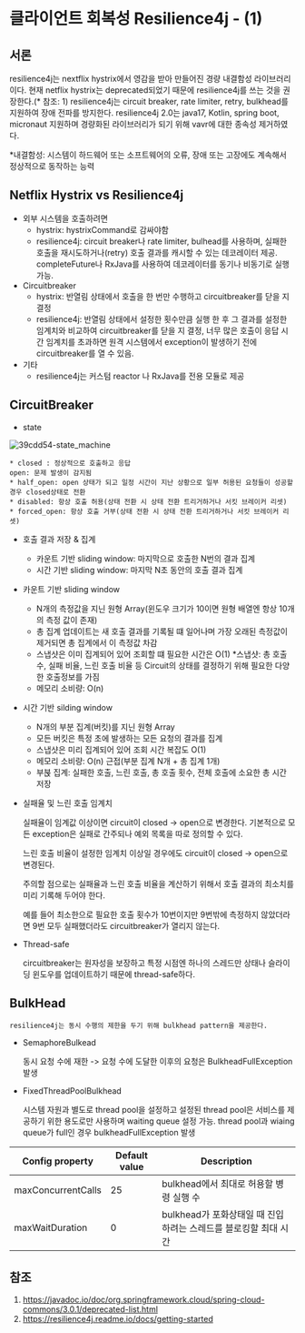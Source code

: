 # 클라이언트 회복성 Resilience4j - (1)

## 서론
resilience4j는 nextflix hystrix에서 영감을 받아 만들어진 경량 내결함성 라이브러리이다.
현재 netflix hystrix는 deprecated되었기 때문에 resilience4j를 쓰는 것을 권장한다.(* 참조: 1)
resilience4j는 circuit breaker, rate limiter, retry, bulkhead를 지원하여 장애 전파를 방지한다.
resilience4j 2.0는 java17, Kotlin, spring boot, micronaut 지원하며 경량화된 라이브러리가 되기 위해 vavr에 대한 종속성 제거하였다.

*내결함성: 시스템이 하드웨어 또는 소프트웨어의 오류, 장애 또는 고장에도 계속해서 정상적으로 동작하는 능력


## Netflix Hystrix vs Resilience4j
* 외부 시스템을 호출하려면 
    * hystrix: hystrixCommand로 감싸야함
    * resilience4j: circuit breaker나 rate limiter, bulhead를 사용하며, 실패한 호출을 재시도하거나(retry) 호출 결과를 캐시할 수 있는 데코레이터 제공. completeFuture나 RxJava를 사용하여 데코레이터를 동기나 비동기로 실행 가능.
* Circuitbreaker
    * hystrix: 반열림 상태에서 호출을 한 번만 수행하고 circuitbreaker를 닫을 지 결정
    * resilience4j: 반열림 상태에서 설정한 횟수만큼 실행 한 후 그 결과를 설정한 임계치와 비교하여 circuitbreaker를 닫을 지 결정, 너무 많은 호출이 응답 시간 임계치를 초과하면 원격 시스템에서 exception이 발생하기 전에 circuitbreaker를 열 수 있음.
* 기타
    * resilience4j는 커스텀 reactor 나 RxJava를 전용 모듈로 제공


## CircuitBreaker

* state
  
  
 ![39cdd54-state_machine](https://github.com/BE-PT-Study/2024-backend-study/assets/56907015/8799a29c-6385-4519-8db9-aa53ca82b062)
        
    * closed : 정상적으로 호출하고 응답
    open: 문제 발생이 감지됨
    * half_open: open 상태가 되고 일정 시간이 지난 상황으로 일부 허용된 요청들이 성공할 경우 closed상태로 전환
    * disabled: 항상 호출 허용(상태 전환 시 상태 전환 트리거하거나 서킷 브레이커 리셋)
    * forced_open: 항상 호출 거부(상태 전환 시 상태 전환 트리거하거나 서킷 브레이커 리셋)

* 호출 결과 저장 & 집계
    * 카운트 기반 sliding window: 마지막으로 호출한 N번의 결과 집계
    * 시간 기반 sliding window: 마지막 N초 동안의 호출 결과 집계

*  카운트 기반 sliding window
    * N개의 측정값을 지닌 원형 Array(윈도우 크기가 10이면 원형 배열엔 항상 10개의 측정 값이 존재)
    * 총 집계 업데이트는 새 호출 결과를 기록될 떄 일어나며 가장 오래된 측정값이 제거되면 총 집계에서 이 측정값 차감
    * 스냅샷은 이미 집계되어 있어 조회할 떄 필요한 시간은 O(1)
    *스냅샷: 총 호출 수, 실패 비율, 느린 호출 비율 등 Circuit의 상태를 결정하기 위해 필요한 다양한 호출정보를 가짐
    * 메모리 소비량: O(n)
* 시간 기반 silding window
    * N개의 부분 집계(버킷)를 지닌 원형 Array
    * 모든 버킷은 특정 초에 발생하는 모든 요청의 결과를 집계
    * 스냅샷은 미리 집계되어 있어 조회 시간 복잡도 O(1)
    * 메모리 소비량: O(n) 근접(부분 집계 N개 + 총 집계 1개)
    * 부붅 집계: 실패한 호출, 느린 호출, 총 호출 횟수, 전체 호출에 소요한 총 시간 저장
 
* 실패율 및 느린 호출 임계치
  

    실패율이 임계값 이상이면 circuit이 closed -> open으로 변경한다. 기본적으로 모든 exception은 실패로 간주되나 예외 목록을 따로 정의할 수 있다.

    느린 호출 비율이 설정한 임계치 이상일 경우에도 circuit이 closed -> open으로 변경된다. 
    
    주의할 점으로는 실패율과 느린 호출 비율을 계산하기 위해서 호출 결과의 최소치를 미리 기록해 두어야 한다. 
    
    예를 들어 최소한으로 필요한 호출 횟수가 10번이지만 9번밖에 측정하지 않았더라면 9번 모두 실패했더라도 circuitbreaker가 열리지 않는다.

* Thread-safe
  
    circuitbreaker는 원자성을 보장하고 특정 시점엔 하나의 스레드만 상태나 슬라이딩 윈도우를 업데이트하기 때문에 thread-safe하다.


## BulkHead
    resilience4j는 동시 수행의 제한을 두기 위해 bulkhead pattern을 제공한다.

* SemaphoreBulkead
    
    동시 요청 수에 재한 -> 요청 수에 도달한 이후의 요청은 BulkheadFullException 발생

* FixedThreadPoolBulkhead
    
    시스템 자원과 별도로 thread pool을 설정하고 설정된 thread pool은 서비스를 제공하기 위한 용도로만 사용하며 waiting queue 설정 가능.
    thread pool과 wiaing queue가 full인 경우 bulkheadFullException 발생

|Config property|Default value|Description|
|---|---|---|
|maxConcurrentCalls|25|bulkhead에서 최대로 허용할 병령 실행 수|
|maxWaitDuration|0|bulkhead가 포화상태일 때 진입하려는 스레드를 블로킹할 최대 시간|

## 참조

1. https://javadoc.io/doc/org.springframework.cloud/spring-cloud-commons/3.0.1/deprecated-list.html
2. https://resilience4j.readme.io/docs/getting-started